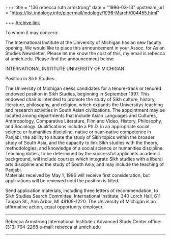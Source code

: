 +++
title = "136 rebecca ruth armstrong"
date = "1996-03-13"
upstream_url = "https://list.indology.info/pipermail/indology/1996-March/004455.html"

+++
[Archive link](https://list.indology.info/pipermail/indology/1996-March/004455.html)

To whom it may concern:

The International Institute at the University of Michigan has an new 
faculty opening. We would like to place this announcement in your 
Assoc. for Asian Studies Newsletter.  Please let me know the cost of this, 
my email is rebecca at umich.edu.
Please find the announcement below:

INTERNATIONAL INSTITUTE
UNIVERSITY OF MICHIGAN

Position in Sikh Studies

The University of Michigan seeks candidates for a tenure-track or tenured 
endowed position in Sikh Studies, beginning in September 1997.  This 
endowed chair is intended to promote the study of Sikh culture, history, 
literature, philosophy, and religion, which expands the Universitys 
teaching and research activities in South Asian civilizations.  The 
appointment may be located among departments that include Asian Languages 
and Cultures, Anthropology, Comparative Literature, Film and Video, 
History, Philosophy, and Sociology.  Qualifications include a Ph.D. in an 
appropriate social science or humanities discipline, native or 
near-native competence in Panjabi, the ability to situate the study of 
Sikh topics within the broader study of South Asia, and the capacity to 
link Sikh studies with the theory, methodologies, and knowledge of a 
social science or humanities discipline.  Teaching duties, to be 
determined by the successful applicants academic background, will include 
courses which integrate Sikh studies with a liberal arts discipline and 
the study of South Asia, and may include the teaching of Panjabi.  
Materials received by May 1, 1996 will receive first consideration, but 
applications will be reviewed until the position is filled.

Send application materials, including three letters of recommendation, to 
Sikh Studies Search Committee, International Institute, 340 Lorch Hall, 
611 Tappan St., Ann Arbor, MI 48109-1220.  The University of Michigan is 
an affirmative action, equal opportunity employer.




*****************************************************
Rebecca Armstrong 
International Institute / Advanced Study Center
office: (313) 764-2268   e-mail: rebecca at umich.edu
*****************************************************






